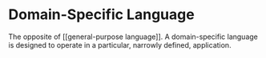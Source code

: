 # Domain-Specific Language
The opposite of [[general-purpose language]]. A domain-specific language is designed to operate in a particular, narrowly defined, application.

